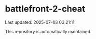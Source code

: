 # battlefront-2-cheat

Last updated: 2025-07-03 03:21:11

This repository is automatically maintained.

